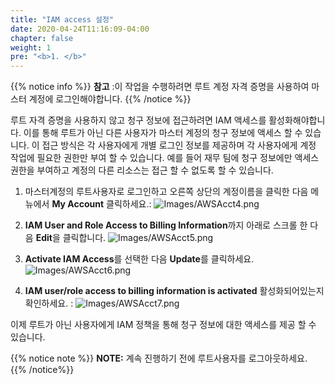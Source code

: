 ```yaml
---
title: "IAM access 설정"
date: 2020-04-24T11:16:09-04:00
chapter: false
weight: 1
pre: "<b>1. </b>"
---
```


{{% notice info %}}
**참고** :이 작업을 수행하려면 루트 계정 자격 증명을 사용하여 마스터 계정에 로그인해야합니다.
{{% /notice %}}

루트 자격 증명을 사용하지 않고 청구 정보에 접근하려면 IAM 액세스를 활성화해야합니다. 이를 통해 루트가 아닌 다른 사용자가 마스터 계정의 청구 정보에 액세스 할 수 있습니다. 이 접근 방식은 각 사용자에게 개별 로그인 정보를 제공하며 각 사용자에게 계정 작업에 필요한 권한만 부여 할 수 있습니다. 예를 들어 재무 팀에 청구 정보에만 액세스 권한을 부여하고 계정의 다른 리소스는 접근 할 수 없도록 할 수 있습니다.

1. 마스터계정의 루트사용자로 로그인하고 오른쪽 상단의 계정이름을 클릭한 다음 메뉴에서 **My Account** 클릭하세요.:
![Images/AWSAcct4.png](/Cost/100_1_AWS_Account_Setup/Images/AWSAcct4.png)

2. **IAM User and Role Access to Billing Information**까지 아래로 스크롤 한 다음 **Edit**을 클릭합니다.
![Images/AWSAcct5.png](/Cost/100_1_AWS_Account_Setup/Images/AWSAcct5.png)

3. **Activate IAM Access**를 선택한 다음 **Update**를 클릭하세요. 
![Images/AWSAcct6.png](/Cost/100_1_AWS_Account_Setup/Images/AWSAcct6.png)

4. **IAM user/role access to billing information is activated** 활성화되어있는지 확인하세요. :
![Images/AWSAcct7.png](/Cost/100_1_AWS_Account_Setup/Images/AWSAcct7.png)

이제 루트가 아닌 사용자에게 IAM 정책을 통해 청구 정보에 대한 액세스를 제공 할 수 있습니다.


{{% notice note %}}
**NOTE:** 계속 진행하기 전에 루트사용자를 로그아웃하세요.
{{% /notice%}}